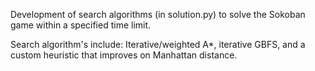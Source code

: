 Development of search algorithms (in solution.py) to solve the Sokoban game within a specified time limit.

Search algorithm's include: Iterative/weighted A*, iterative GBFS, and a custom heuristic that improves on Manhattan distance.